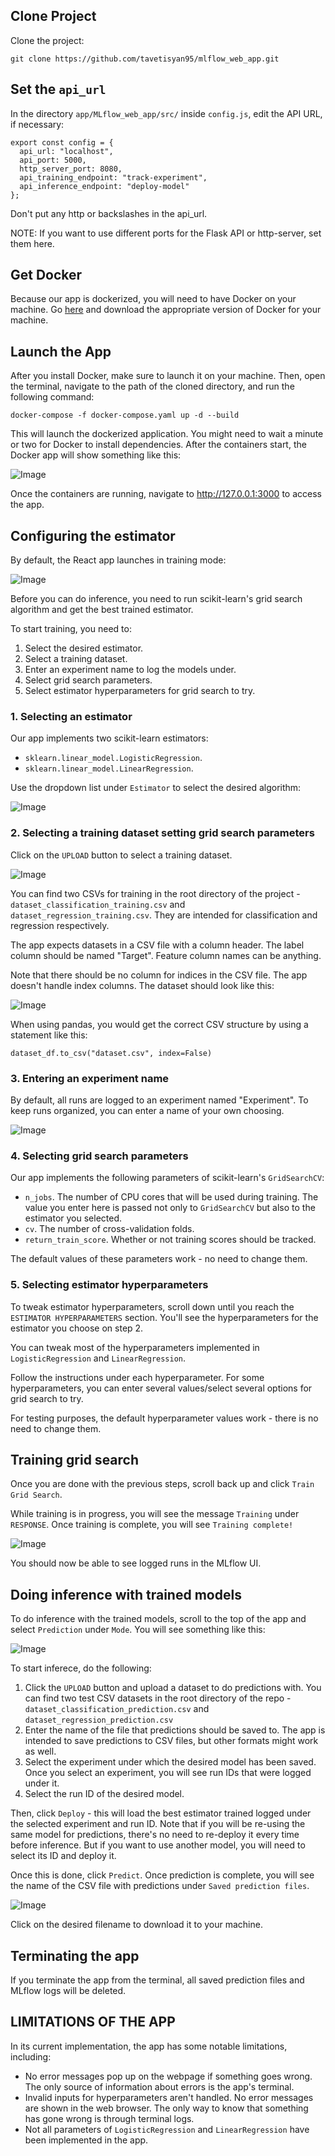 ## Clone Project

Clone the project:

`git clone https://github.com/tavetisyan95/mlflow_web_app.git`


## Set the `api_url`

In the directory `app/MLflow_web_app/src/` inside `config.js`, edit the API URL, if necessary:

```
export const config = {
  api_url: "localhost",
  api_port: 5000,
  http_server_port: 8080,
  api_training_endpoint: "track-experiment",
  api_inference_endpoint: "deploy-model"
};
```

Don't put any http or backslashes in the api_url.

NOTE: If you want to use different ports for the Flask API or http-server, set them here.


## Get Docker

Because our app is dockerized, you will need to have Docker on your machine. Go [here](https://docs.docker.com/get-docker/) and download the appropriate version of Docker for your machine.


## Launch the App
After you install Docker, make sure to launch it on your machine. Then, open the terminal, navigate to the path of the cloned directory, and run the following command:

`docker-compose -f docker-compose.yaml up -d --build`

This will launch the dockerized application. You might need to wait a minute or two for Docker to install dependencies. After the containers start, the Docker app will show something like this:

![Image](images/docker_status.jpg)

Once the containers are running, navigate to http://127.0.0.1:3000 to access the app.


## Configuring the estimator

By default, the React app launches in training mode:

![Image](images/app-launch-mode.jpg)

Before you can do inference, you need to run scikit-learn's grid search algorithm and get the best trained estimator.

To start training, you need to:

1. Select the desired estimator.
2. Select a training dataset.
3. Enter an experiment name to log the models under.
4. Select grid search parameters.
5. Select estimator hyperparameters for grid search to try.

### 1. Selecting an estimator

Our app implements two scikit-learn estimators:

- `sklearn.linear_model.LogisticRegression`.
- `sklearn.linear_model.LinearRegression`.

Use the dropdown list under `Estimator` to select the desired algorithm:

![Image](images/choose-estimator.jpg)

### 2. Selecting a training dataset setting grid search parameters

Click on the `UPLOAD` button to select a training dataset.

![Image](images/choose-file.jpg)

You can find two CSVs for training in the root directory of the project - `dataset_classification_training.csv` and `dataset_regression_training.csv`. They are intended for classification and regression respectively.

The app expects datasets in a CSV file with a column header. The label column should be named "Target". Feature column names can be anything.

Note that there should be no column for indices in the CSV file. The app doesn't handle index columns. The dataset should look like this:

![Image](images/dataset_example.jpg)

When using pandas, you would get the correct CSV structure by using a statement like this:

`dataset_df.to_csv("dataset.csv", index=False)`

### 3. Entering an experiment name

By default, all runs are logged to an experiment named "Experiment". To keep runs organized, you can enter a name of your own choosing.

![Image](images/enter-experiment-name.jpg)

### 4. Selecting grid search parameters

Our app implements the following parameters of scikit-learn's `GridSearchCV`:

- `n_jobs`. The number of CPU cores that will be used during training. The value you enter here is passed not only to `GridSearchCV` but also to the estimator you selected.
- `cv`. The number of cross-validation folds.
- `return_train_score`. Whether or not training scores should be tracked.

The default values of these parameters work - no need to change them.

### 5. Selecting estimator hyperparameters

To tweak estimator hyperparameters, scroll down until you reach the `ESTIMATOR HYPERPARAMETERS` section. You'll see the hyperparameters for the estimator you choose on step 2.

You can tweak most of the hyperparameters implemented in `LogisticRegression` and `LinearRegression`.

Follow the instructions under each hyperparameter. For some hyperparameters, you can enter several values/select several options for grid search to try.

For testing purposes, the default hyperparameter values work - there is no need to change them.

## Training grid search

Once you are done with the previous steps, scroll back up and click `Train Grid Search`.

While training is in progress, you will see the message `Training` under `RESPONSE`. Once training is complete, you will see `Training complete!`

![Image](images/training-complete.jpg)

You should now be able to see logged runs in the MLflow UI.


## Doing inference with trained models

To do inference with the trained models, scroll to the top of the app and select `Prediction` under `Mode`. You will see something like this:

![Image](images/prediction-ui.jpg)

To start inferece, do the following:

1. Click the `UPLOAD` button and upload a dataset to do predictions with. You can find two test CSV datasets in the root directory of the repo - `dataset_classification_prediction.csv` and `dataset_regression_prediction.csv`
2. Enter the name of the file that predictions should be saved to. The app is intended to save predictions to CSV files, but other formats might work as well.
3. Select the experiment under which the desired model has been saved. Once you select an experiment, you will see run IDs that were logged under it.
4. Select the run ID of the desired model. 


Then, click `Deploy` - this will load the best estimator trained logged under the selected experiment and run ID. Note that if you will be re-using the same model for predictions, there's no need to re-deploy it every time before inference. But if you want to use another model, you will need to select its ID and deploy it.

Once this is done, click `Predict`. Once prediction is complete, you will see the name of the CSV file with predictions under `Saved prediction files`.

![Image](images/saved-prediction-files.jpg)

Click on the desired filename to download it to your machine.

## Terminating the app

If you terminate the app from the terminal, all saved prediction files and MLflow logs will be deleted.

## LIMITATIONS OF THE APP

In its current implementation, the app has some notable limitations, including:

- No error messages pop up on the webpage if something goes wrong. The only source of information about errors is the app's terminal.
- Invalid inputs for hyperparameters aren't handled. No error messages are shown in the web browser. The only way to know that something has gone wrong is through terminal logs.
- Not all parameters of `LogisticRegression` and `LinearRegression` have been implemented in the app.